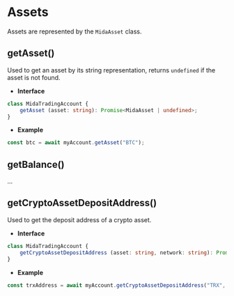 # Assets
Assets are represented by the `MidaAsset` class.

## getAsset()
Used to get an asset by its string representation, returns `undefined` if the asset is not found.

- **Interface**
```typescript
class MidaTradingAccount {
    getAsset (asset: string): Promise<MidaAsset | undefined>;
}
```
- **Example**
```js
const btc = await myAccount.getAsset("BTC");
```

## getBalance()
...

## getCryptoAssetDepositAddress()
Used to get the deposit address of a crypto asset.

- **Interface**
```typescript
class MidaTradingAccount {
    getCryptoAssetDepositAddress (asset: string, network: string): Promise<string>;
}
```
- **Example**
```js
const trxAddress = await myAccount.getCryptoAssetDepositAddress("TRX", "BNB");
```
